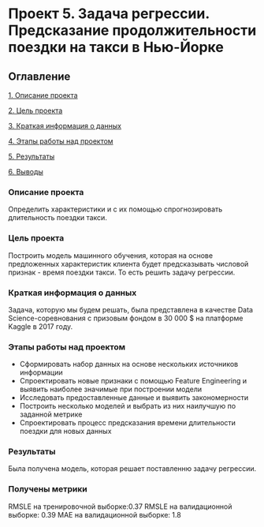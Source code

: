 # Проект 5. Задача регрессии. Предсказание продолжительности поездки на такси в Нью-Йорке

## Оглавление
[1. Описание проекта](https://github.com/olga-chist/olga-data_science/tree/main/project_5)

[2. Цель проекта](https://github.com/olga-chist/olga-data_science/tree/main/project_5)

[3. Краткая информация о данных](https://github.com/olga-chist/olga-data_science/tree/main/project_5)

[4. Этапы работы над проектом](https://github.com/olga-chist/olga-data_science/tree/main/project_5)

[5. Результаты](https://github.com/olga-chist/olga-data_science/tree/main/project_5)

[6. Выводы](https://github.com/olga-chist/olga-data_science/tree/main/project_5)

### Описание проекта 

Определить характеристики и с их помощью спрогнозировать длительность поездки такси.

### Цель проекта
 Построить модель машинного обучения, которая на основе предложенных характеристик клиента будет предсказывать числовой признак - время поездки такси. То есть решить задачу регрессии.

### Краткая информация о данных
Задача, которую мы будем решать, была представлена в качестве Data Science-соревнования с призовым фондом в 30 000 $ на платформе Kaggle в 2017 году.

### Этапы работы над проектом
* Сформировать набор данных на основе нескольких источников информации
* Спроектировать новые признаки с помощью Feature Engineering и выявить наиболее значимые при построении модели
* Исследовать предоставленные данные и выявить закономерности
* Построить несколько моделей и выбрать из них наилучшую по заданной метрике
* Спроектировать процесс предсказания времени длительности поездки для новых данных

### Результаты
Была получена модель, которая решает поставленню задачу регрессии.

### Получены метрики

RMSLE на тренировочной выборке:0.37
RMSLE на валидационной выборке: 0.39 
MAE на валидационной выборке: 1.8